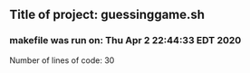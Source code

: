 ## Title of project: guessinggame.sh
### makefile was run on: Thu Apr  2 22:44:33 EDT 2020
Number of lines of code: 30
